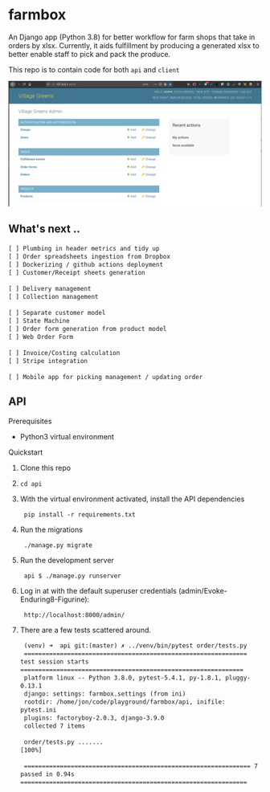 # farmbox

An Django app (Python 3.8) for better workflow for farm shops that take in orders by xlsx. Currently, it aids fulfillment by producing a generated xlsx to better enable staff to pick and pack the produce.

This repo is to contain code for both `api` and `client`

![admin](screenshot.png)

## What's next ..
```
[ ] Plumbing in header metrics and tidy up
[ ] Order spreadsheets ingestion from Dropbox
[ ] Dockerizing / github actions deployment
[ ] Customer/Receipt sheets generation

[ ] Delivery management
[ ] Collection management

[ ] Separate customer model
[ ] State Machine
[ ] Order form generation from product model
[ ] Web Order Form

[ ] Invoice/Costing calculation
[ ] Stripe integration

[ ] Mobile app for picking management / updating order
```

## API

Prerequisites

* Python3 virtual environment

Quickstart

1. Clone this repo
2. `cd api`
3. With the virtual environment activated, install the API dependencies

        pip install -r requirements.txt
4. Run the migrations

        ./manage.py migrate
3. Run the development server

        api $ ./manage.py runserver

4. Log in at with the default superuser credentials (admin/Evoke-Enduring8-Figurine):

        http://localhost:8000/admin/

5. There are a few tests scattered around.
        
        (venv) ➜  api git:(master) ✗ ../venv/bin/pytest order/tests.py
        ============================================================== test session starts ==============================================================
        platform linux -- Python 3.8.0, pytest-5.4.1, py-1.8.1, pluggy-0.13.1
        django: settings: farmbox.settings (from ini)
        rootdir: /home/jon/code/playground/farmbox/api, inifile: pytest.ini
        plugins: factoryboy-2.0.3, django-3.9.0
        collected 7 items                                                                                                                               

        order/tests.py .......                                                                                                                    [100%]

        =============================================================== 7 passed in 0.94s ===============================================================
        
